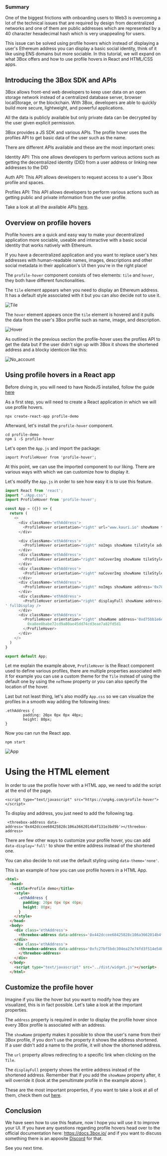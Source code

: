
### Summary


One of the biggest frictions with onboarding users to Web3 is overcoming a lot of the technical issues that are required by design from decentralized networks and one of them are public addresses which are represented by a 40 character hexadecimal hash which is very unappealing for users.

This issue can be solved using profile hovers which instead of displaying a user's Ethereum address you can display a basic social identity, think of it like using ENS domains but more sociable.
In this tutorial, we will expand on what 3Box offers and how to use profile hovers in React and HTML/CSS apps.


## Introducing the 3Box SDK and APIs


3Box allows front-end web developers to keep user data on an open storage network instead of a centralized database server, browser localStorage, or the blockchain. With 3Box, developers are able to quickly build more secure, lightweight, and powerful applications.

All the data is publicly available but only private data can be decrypted by the user given explicit permission.

3Box provides a JS SDK and various APIs. The profile hover uses the profiles API to get basic data of the user such as the name.

There are different APIs available and these are the most important ones:

Identity API: This one allows developers to perform various actions such as getting the decentralized identity (DID) from a user address or linking new addresses to the DID

Auth API: This API allows developers to request access to a user's 3box profile and spaces.

Profiles API: This API allows developers to perform various actions such as getting public and private information from the user profile.

Take a look at all the available APIs [here](https://docs.3box.io/api/index).

## Overview on profile hovers


Profile hovers are a quick and easy way to make your decentralized application more sociable, useable and interactive with a basic social identity that works natively with Ethereum.

If you have a decentralized application and you want to replace user's hex addresses with human-readable names, images, descriptions and other social metadata in their application's UI then you're in the right place!

The `profile-hover` component consists of two elements: `tile` and `hover`, they both have different functionalities.

The `tile` element appears when you need to display an Ethereum address. It has a default style associated with it but you can also decide not to use it.

![Tile](https://github.com/Solexplorer/Content/blob/master/3Box/images/tile.png)

The `hover` element appears once the `tile` element is hovered and it pulls the data from the user's 3Box profile such as name, image, and description.

![Hover](https://github.com/Solexplorer/Content/blob/master/3Box/images/hover.png)

As outlined in the previous section the profile-hover uses the profiles API to get the data but if the user didn't sign up with 3Box it shows the shortened address and a blocky identicon like this:

![No_account](https://github.com/Solexplorer/Content/blob/master/3Box/images/no_account.png)

## Using profile hovers in a React app

Before diving in, you will need to have NodeJS installed, follow the guide
[here](https://nodejs.org/en/download/package-manager/)

As a first step, you will need to create a React application in which we will use
profile hovers.

`npx create-react-app profile-demo`

Afterward, let's install the `profile-hover` component.

```
cd profile-demo
npm i -S profile-hover
```

Let's open the `App.js` and import the package:

`import ProfileHover from 'profile-hover';`

At this point, we can use the imported component to our liking. There are various
ways with which we can customize how to display it.

Let's modify the `App.js` in order to see how easy it is to use this feature.

```javascript
import React from 'react';
import "./App.css";
import ProfileHover from 'profile-hover';

const App = ({}) => {
  return (
    <>
      <div className='ethAddress'>
        <ProfileHover orientation="right" url="www.kauri.io" showName tileStyle address='0x3f46680099cf623163c96747a8addb85a1da1cd1' />
      </div>

      <div className='ethAddress'>
        <ProfileHover orientation="right" noImgs showName tileStyle address='0xec1f83cf6a6dc7ee04a79c99a67cd3800111b355' />
      </div>
      <div className='ethAddress'>
        <ProfileHover orientation="right" noCoverImg showName tileStyle address='0x499c9c826a356f72926a258afa63bcdb4df33702' />
      </div>
      <div className='ethAddress'>
        <ProfileHover orientation="right" noCoverImg showName tileStyle address='0xfc27bf5bdc304ea27e74fd3f514e5400f0a9e76d' />
      </div>
      <div className='ethAddress'>
        <ProfileHover orientation="right" noImgs showName address='0x781901682d3e9341a6c195ee6fe58047a9235f07' />
      </div>
      <div className='ethAddress'>
        <ProfileHover orientation="right" displayFull showName address='0x442dccee68425828c106a3662014b4f131e3bd9b
' fullDisplay />
      </div>
      <div className='ethAddress'>
        <ProfileHover orientation="right" showName address='0xd75bb1e6ef53d0c65bcf53ecb19d8c64a7026c58' noTheme>
          0xa8ee0babe72cd9a80ae45dd74cd3eae7a82fd5d1
        </ProfileHover>
      </div>
    </>
  )
}

export default App; 
```

Let me explain the example above, `ProfileHover` is the React component used to
define various profiles, there are multiple properties associated with it for example
you can use a custom theme for the `Tile` instead of using the default one by using
the `noTheme` property or you can also specify the location of the hover.

Last but not least thing, let's also modify `App.css` so we can visualize the
profiles in a smooth way adding the following lines:

```
.ethAddress {
        padding: 20px 0px 0px 40px;
        height: 80px;
}
```

Now you can run the React app.

`npm start`

![App](https://github.com/Solexplorer/Content/blob/master/3Box/images/app.png)


# Using the HTML element

In order to use the profile hover with a HTML app, we need to add the script at
the end of the page.

``<script type="text/javascript" src="https://unpkg.com/profile-hover"></script>``

To display and address, you just need to add the following tag.

` <threebox-address data-address='0x442dccee68425828c106a3662014b4f131e3bd9b'></threebox-address>`

There are few other ways to customize your profile hover, you can add `data-display='full'`
to show the entire address instead of the shortened one.

You can also decide to not use the default styling using `data-theme='none'`.

This is an example of how you can use profile hovers in a HTML App.

```html
<html>
  <head>
    <title>Profile demo</title>
    <style>
      .ethAddress {
        padding: 20px 0px 0px 40px;
        height: 80px;
      }
    </style>
  </head>
  <body>
    <div class='ethAddress'>
      <threebox-address data-address='0x442dccee68425828c106a3662014b4f131e3bd9b' data-display='full'></threebox-address>
    </div>
    <div class='ethAddress'>
      <threebox-address data-address='0xfc27bf5bdc304ea27e74fd3f514e5400f0a9e76d' data-theme='none'>
      </threebox-address>
    </div>
  </body>
    <script type="text/javascript" src="../dist/widget.js"></script>
  </html>
```

## Customize the profile hover

Imagine if you like the hover but you want to modify how they are visualized,
this is in fact possible. Let's take a look at the important properties.

The `address` property is required in order to display the profile hover since every 3Box
profile is associated with an address.

The `showName` property makes it possible to show the user's name from their 3Box profile,
if you don't use the property it shows the address shortened. If a user didn't add a
name to the profile, it will show the shortened address.

The `url` property allows redirecting to a specific link when clicking on the `Tile`.

The `displayFull` property shows the entire address instead of the shortened address.
Remember that if you add the `showName` property after, it will override it (look
at the penultimate profile in the example above ).

These are the most important properties, if you want to take a look at all of them,
check them out [here](https://github.com/3box/profile-hover#prop-types).

## Conclusion

We have seen how to use this feature, now I hope you will use it to improve your
UI. 
If you have any questions regarding profile hovers head over to the official
documentation here: https://docs.3box.io/ and if you want to discuss something
there is an apposite [Discord](https://discordapp.com/invite/TAefehN) for that.

See you next time.

